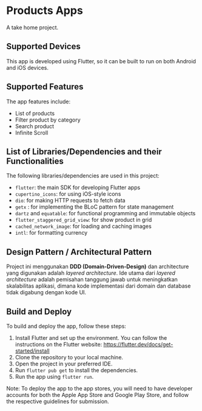 # Products Apps

A take home project.

Supported Devices
-----------------
This app is developed using Flutter, so it can be built to run on both Android and iOS devices.

Supported Features
------------------
The app features include:

-   List of products
-   Filter product by category
-   Search product
-   Infinite Scroll


List of Libraries/Dependencies and their Functionalities
--------------------------------------------------------
The following libraries/dependencies are used in this project:

-   `flutter`: the main SDK for developing Flutter apps
-   `cupertino_icons`: for using iOS-style icons
-   `dio`: for making HTTP requests to fetch data
-   `getx` : for implementing the BLoC pattern for state management
-   `dartz` and `equatable`: for functional programming and immutable objects
-   `flutter_staggered_grid_view`: for show product in grid
-   `cached_network_image`: for loading and caching images
-   `intl`: for formatting currency

Design Pattern / Architectural Pattern
--------------------------------------
Project ini menggunakan **DDD (Domain-Driven-Design)** dan architecture yang digunakan adalah *layered architecture*. Ide utama dari *layered architecture* adalah pemisahan tanggung jawab untuk meningkatkan skalabilitas aplikasi, dimana kode implementasi dari domain dan database tidak digabung dengan kode UI.

Build and Deploy
----------------
To build and deploy the app, follow these steps:

1.  Install Flutter and set up the environment. You can follow the instructions on the Flutter website: <https://flutter.dev/docs/get-started/install>
2.  Clone the repository to your local machine.
3.  Open the project in your preferred IDE.
4.  Run `flutter pub get` to install the dependencies.
5.  Run the app using `flutter run`.

Note: To deploy the app to the app stores, you will need to have developer accounts for both the Apple App Store and Google Play Store, and follow the respective guidelines for submission.